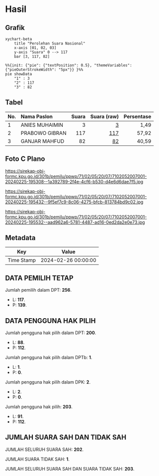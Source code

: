 # Hasil

## Grafik

```mermaid
xychart-beta
    title "Perolehan Suara Nasional"
    x-axis [01, 02, 03]
    y-axis "Suara" 0 --> 117
    bar [3, 117, 82]
```

```mermaid
%%{init: {"pie": {"textPosition": 0.5}, "themeVariables": {"pieOuterStrokeWidth": "5px"}} }%%
pie showData
    "1" : 3
    "2" : 117
    "3" : 82
```

## Tabel

| No. | Nama Paslon    | Suara | Suara (raw) | Persentase |
|:--- |:-------------- | -----:| -----------:| ----------:|
| 1   | ANIES MUHAIMIN | 3     | [3][p-1]    | 1,49       |
| 2   | PRABOWO GIBRAN | 117   | [117][p-2]  | 57,92      |
| 3   | GANJAR MAHFUD  | 82    | [82][p-3]   | 40,59      |


[p-1]: https://github.com/gigit-pemilu/pemilu-2024/blob/main/pilpres/hitung-suara/sub/71-sulawesi-utara/sub/02-minahasa/sub/05-lembean-timur/sub/2007-kayuroya/sub/001-tps/sub/paslon-1.txt
[p-2]: https://github.com/gigit-pemilu/pemilu-2024/blob/main/pilpres/hitung-suara/sub/71-sulawesi-utara/sub/02-minahasa/sub/05-lembean-timur/sub/2007-kayuroya/sub/001-tps/sub/paslon-2.txt
[p-3]: https://github.com/gigit-pemilu/pemilu-2024/blob/main/pilpres/hitung-suara/sub/71-sulawesi-utara/sub/02-minahasa/sub/05-lembean-timur/sub/2007-kayuroya/sub/001-tps/sub/paslon-3.txt

## Foto C Plano

https://sirekap-obj-formc.kpu.go.id/301b/pemilu/ppwp/71/02/05/20/07/7102052007001-20240225-195308--1a392789-2f4e-4cf6-b530-d4e6d6dae7f5.jpg

https://sirekap-obj-formc.kpu.go.id/301b/pemilu/ppwp/71/02/05/20/07/7102052007001-20240225-195432--9f5ef7c9-8c06-4275-bfcb-813784bd9c02.jpg

https://sirekap-obj-formc.kpu.go.id/301b/pemilu/ppwp/71/02/05/20/07/7102052007001-20240225-195532--aad962a6-5781-4487-ad16-0ed2da2e0e73.jpg


## Metadata

| Key        | Value               |
| ---------- | ------------------- |
| Time Stamp | 2024-02-26 00:00:00 |


## DATA PEMILIH TETAP

Jumlah pemilih dalam DPT: **256**.
 * L: **117**.
 * P: **139**.

## DATA PENGGUNA HAK PILIH

Jumlah pengguna hak pilih dalam DPT: **200**.
 * L: **88**.
 * P: **112**.

Jumlah pengguna hak pilih dalam DPTb: **1**.
 * L: **1**.
 * P: **0**.

Jumlah pengguna hak pilih dalam DPK: **2**.
 * L: **2**.
 * P: **0**.

Jumlah pengguna hak pilih: **203**.
 * L: **91**.
 * P: **112**.

## JUMLAH SUARA SAH DAN TIDAK SAH

JUMLAH SELURUH SUARA SAH: **202**.

JUMLAH SUARA TIDAK SAH: **1**.

JUMLAH SELURUH SUARA SAH DAN SUARA TIDAK SAH: **203**.


